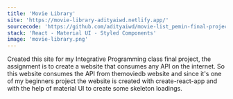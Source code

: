 ```yaml
---
title: 'Movie Library'
site: 'https://movie-library-adityaiwd.netlify.app/'
sourcecode: 'https://github.com/adityaiwd/movie-list_pemin-final-project'
stack: 'React - Material UI - Styled Components'
image: 'movie-library.png'
---
```


Created this site for my Integrative Programming class final project, the assignment is to create a website that consumes any API on the internet. So this website consumes the API from themoviedb website and since it's one of my beginners project the website is created with create-react-app and with the help of material UI to create some skeleton loadings.